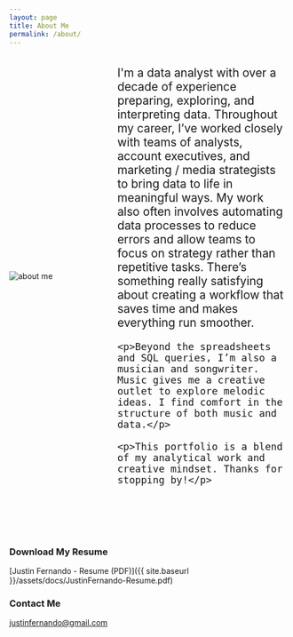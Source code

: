 ```yaml
---
layout: page
title: About Me
permalink: /about/
---
```


<div style="display: flex; align-items: center;">
  <div style="flex: 1; padding-right: 40px;">
    <img src="{{site.baseurl}}/assets/images/aboutme.jpg" alt="about me" style="max-width: 100%; height: auto;">
  </div>

  <div style="flex: 2; font-size: 1.3rem;">
    <p>I'm a data analyst with over a decade of experience preparing, exploring, and interpreting data. Throughout my career, I’ve worked closely with teams of analysts, account executives, and marketing / media strategists to bring data to life in meaningful ways. My work also often involves automating data processes to reduce errors and allow teams to focus on strategy rather than repetitive tasks. There’s something really satisfying about creating a workflow that saves time and makes everything run smoother.</p>

    <p>Beyond the spreadsheets and SQL queries, I’m also a musician and songwriter. Music gives me a creative outlet to explore melodic ideas. I find comfort in the structure of both music and data.</p>

    <p>This portfolio is a blend of my analytical work and creative mindset. Thanks for stopping by!</p>
  </div>
</div>

<br><br><br>

### Download My Resume

[Justin Fernando - Resume (PDF)]({{ site.baseurl }}/assets/docs/JustinFernando-Resume.pdf)

### Contact Me

[justinfernando@gmail.com](mailto:justinfernando@gmail.com)
